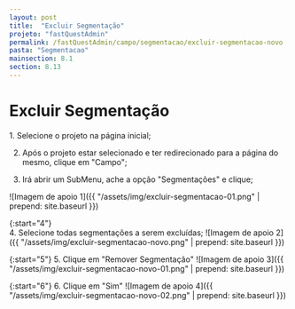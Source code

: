 ```yaml
---
layout: post
title:  "Excluir Segmentação"
projeto: "fastQuestAdmin"
permalink: /fastQuestAdmin/campo/segmentacao/excluir-segmentacao-novo
pasta: "Segmentacao"
mainsection: 8.1
section: 8.13
---
```

# Excluir Segmentação

<div class="row" markdown="1">
<div class="6u 12u$(small)" markdown="1">
1. Selecione o projeto na página inicial;

2. Após o projeto estar selecionado e ter redirecionado para a página do mesmo, clique em "Campo";

3. Irá abrir um SubMenu, ache a opção "Segmentações" e clique;
</div>
<div class="6u 12u$(small)" markdown="1">
![Imagem de apoio 1]({{ "/assets/img/excluir-segmentacao-01.png" | prepend: site.baseurl }})
</div>                               
</div>

{:start="4"}	
4. Selecione todas segmentações a serem excluídas;
![Imagem de apoio 2]({{ "/assets/img/excluir-segmentacao-novo.png" | prepend: site.baseurl }})

{:start="5"}
5. Clique em "Remover Segmentação"
![Imagem de apoio 3]({{ "/assets/img/excluir-segmentacao-novo-01.png" | prepend: site.baseurl }})


{:start="6"}
6. Clique em "Sim"
![Imagem de apoio 4]({{ "/assets/img/excluir-segmentacao-novo-02.png" | prepend: site.baseurl }})
